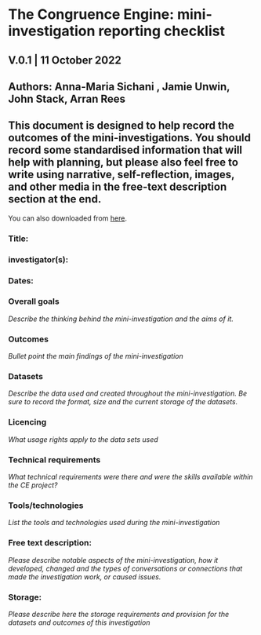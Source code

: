 # The Congruence Engine: mini-investigation reporting checklist
## V.0.1 | 11 October  2022
## Authors: Anna-Maria Sichani , Jamie Unwin, John Stack, Arran Rees 

## This document is designed to help record the outcomes of the mini-investigations. You should record some standardised information that will help with planning, but please also feel free to write using narrative, self-reflection, images, and other media in the free-text description section at the end. 
You can also downloaded from [here](https://github.com/Congruence-Engine/documentation/blob/main/data_management/Mini-investigation_checklist.docx). 

### Title:
### investigator(s):
### Dates:

### Overall goals
*Describe the thinking behind the mini-investigation and the aims of it.*



### Outcomes
*Bullet point the main findings of the mini-investigation*



### Datasets
*Describe the data used and created throughout the mini-investigation. Be sure to record the format, size and the current storage of the datasets.*

### Licencing
*What usage rights apply to the data sets used*



### Technical requirements
*What technical requirements were there and were the skills available within the CE project?*


### Tools/technologies
*List the tools and technologies used during the mini-investigation*


### Free text description:
*Please describe notable aspects of the mini-investigation, how it developed, changed and the types of conversations or connections that made the investigation work, or caused issues.*


### Storage: 
*Please describe here the storage requirements and provision for the datasets and outcomes of this investigation*
